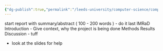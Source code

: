 ```yaml
---
{"dg-publish":true,"permalink":"/leeds-university/computer-science/compulsory-modules/professional-computing/report-writing/"}
---
```


start report with summary/abstract ( 100 - 200 words ) - do it last
IMRaD
Introduction - Give context, why the project is being done
Methods
Results
Discussion - tuff 

- look at the slides for help